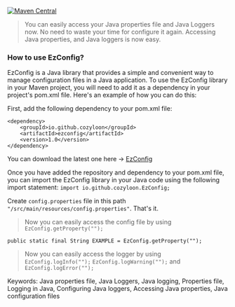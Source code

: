 [![Maven Central](https://img.shields.io/maven-central/v/io.github.cozyloon/ezconfig.svg?label=Maven%20Central)](https://search.maven.org/search?q=g:%22io.github.cozyloon%22%20AND%20a:%22ezconfig%22)


>You can easily access your Java properties file and Java Loggers now.
>No need to waste your time for configure it again.
>Accessing Java properties, and Java loggers is now easy.

### How to use EzConfig?

EzConfig is a Java library that provides a simple and convenient way to manage configuration files in a Java application. To use the EzConfig library in your Maven project, you will need to add it as a dependency in your project's pom.xml file. Here's an example of how you can do this:

First, add the following dependency to your pom.xml file:

```
<dependency>
    <groupId>io.github.cozyloon</groupId>
    <artifactId>ezconfig</artifactId>
    <version>1.0</version>
</dependency>
```
You can download the latest one here -> [EzConfig](https://mvnrepository.com/artifact/io.github.cozyloon/ezconfig)

Once you have added the repository and dependency to your pom.xml file, you can import the EzConfig library in your Java code using the following import statement:
`import io.github.cozyloon.EzConfig;`

Create `config.properties` file in this path `"/src/main/resources/config.properties"`. That's it. 

>Now you can easily access the config file by using `EzConfig.getProperty("");`

`public static final String EXAMPLE = EzConfig.getProperty("");`


>Now you can easily access the logger by using `EzConfig.logInfo("");` `EzConfig.logWarning("");` and `EzConfig.logError("");`



Keywords:
Java properties file,
Java Loggers,
Java logging,
Properties file,
Logging in Java,
Configuring Java loggers,
Accessing Java properties,
Java configuration files

